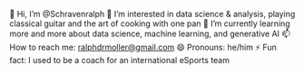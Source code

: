 👋 Hi, I’m @Schravenralph
👀 I’m interested in data science & analysis, playing classical guitar and the art of cooking with one pan
🌱 I’m currently learning more and more about data science, machine learning, and generative AI
📫 How to reach me: ralphdrmoller@gmail.com
😄 Pronouns: he/him
⚡ Fun fact: I used to be a coach for an international eSports team

<!---
Schravenralph/Schravenralph is a ✨ special ✨ repository because its `README.md` (this file) appears on your GitHub profile.
You can click the Preview link to take a look at your changes.
--->
